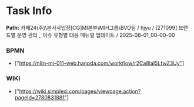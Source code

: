# Task Info

**Path:** 카페24(주)\본사사업장\[CG]MI본부\MIH그룹\BVO팀 / hjyu / [271099] 브랜드별 운영 관리 _ 이슈 유형별 대응 매뉴얼 업데이트 / 2025-08-01_00-00-00

### BPMN
- ["https://n8n-mi-011-web.hanpda.com/workflow/r2Ca8Ial5LfwZ3Uy"]

### WIKI
- ["https://wiki.simplexi.com/pages/viewpage.action?pageId=2780831881"]

